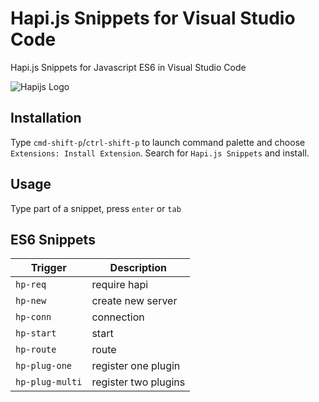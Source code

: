 # Hapi.js Snippets for Visual Studio Code
Hapi.js Snippets for Javascript ES6 in Visual Studio Code

![Hapijs Logo](https://github.com/deerawan/vscode-hapijs-snippets/raw/master/images/hapijs-logo.png)

## Installation
Type `cmd-shift-p`/`ctrl-shift-p` to launch command palette and choose `Extensions: Install Extension`. Search for `Hapi.js Snippets` and install.

## Usage
Type part of a snippet, press `enter` or `tab`

## ES6 Snippets
| Trigger                     | Description |
| -------                     | ----------- |
| `hp-req`                    | require hapi |
| `hp-new`                    | create new server |
| `hp-conn`                   | connection |
| `hp-start`                  | start |
| `hp-route`                  | route |
| `hp-plug-one`                | register one plugin |
| `hp-plug-multi`             | register two plugins |

